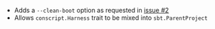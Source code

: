 * Adds a `--clean-boot` option as requested in [issue #2][i2]
* Allows `conscript.Harness` trait to be mixed into `sbt.ParentProject`

[i2]: https://github.com/n8han/conscript/issues#issue/2
